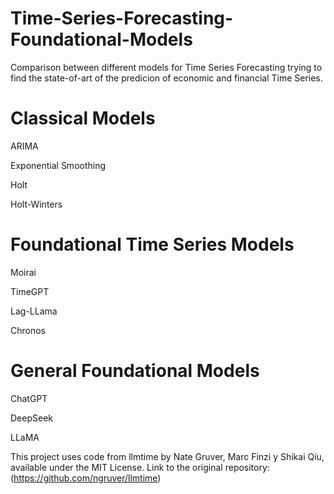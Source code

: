 # Time-Series-Forecasting-Foundational-Models
Comparison between different models for Time Series Forecasting trying to find the state-of-art of the predicion of economic and financial Time Series.

# Classical Models

ARIMA

Exponential Smoothing

Holt

Holt-Winters

# Foundational Time Series Models

Moirai

TimeGPT

Lag-LLama

Chronos

# General Foundational Models

ChatGPT

DeepSeek

LLaMA


This project uses code from llmtime by Nate Gruver, Marc Finzi y Shikai Qiu, available under the MIT License.
Link to the original repository: (https://github.com/ngruver/llmtime)
